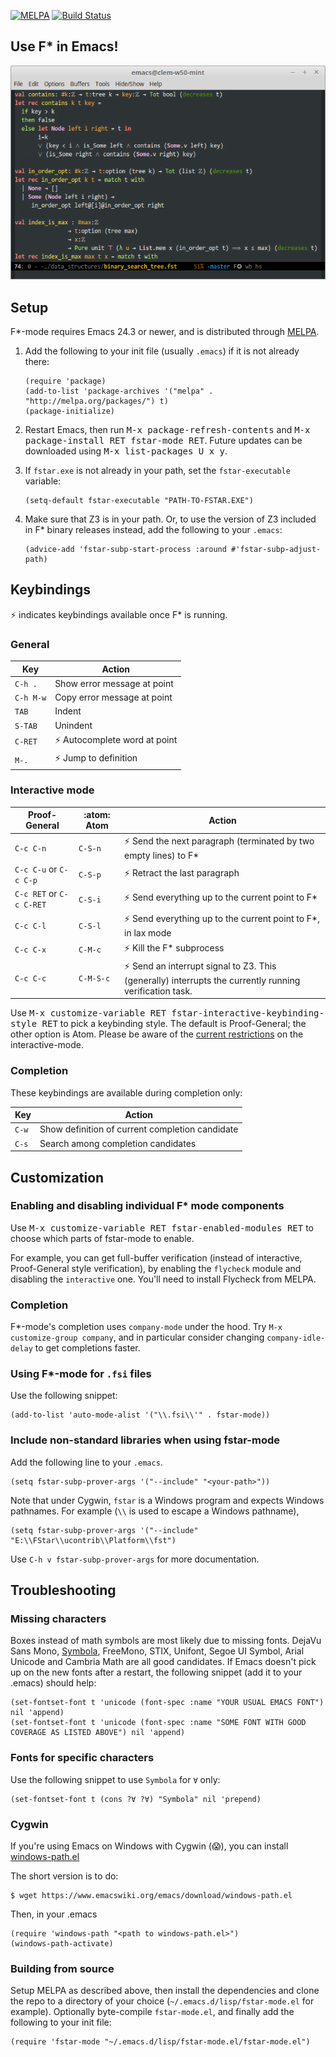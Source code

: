 [![MELPA](https://melpa.org/packages/fstar-mode-badge.svg)](https://melpa.org/#/fstar-mode) [![Build Status](https://travis-ci.org/FStarLang/fstar-mode.el.svg?branch=master)](https://travis-ci.org/FStarLang/fstar-mode.el)

## Use F* in Emacs!

![Screenshot](img/fstar-mode.png)

## Setup

F*-mode requires Emacs 24.3 or newer, and is distributed through [MELPA](https://melpa.org).

1.  Add the following to your init file (usually `.emacs`) if it is not already there:

    ```elisp
    (require 'package)
    (add-to-list 'package-archives '("melpa" . "http://melpa.org/packages/") t)
    (package-initialize)
    ```

2.  Restart Emacs, then run <kbd>M-x package-refresh-contents</kbd> and <kbd>M-x package-install RET fstar-mode RET</kbd>. Future updates can be downloaded using <kbd>M-x list-packages U x y</kbd>.

3.  If `fstar.exe` is not already in your path, set the `fstar-executable` variable:

    ```elisp
    (setq-default fstar-executable "PATH-TO-FSTAR.EXE")
    ```

4.  Make sure that Z3 is in your path. Or, to use the version of Z3 included in F* binary releases instead, add the following to your `.emacs`:

    ```elisp
    (advice-add 'fstar-subp-start-process :around #'fstar-subp-adjust-path)
    ```

## Keybindings

:zap: indicates keybindings available once F* is running.

### General

Key       | Action
----------|----------------------------------
`C-h .`   | Show error message at point
`C-h M-w` | Copy error message at point
`TAB`     | Indent
`S-TAB`   | Unindent
`C-RET`   | :zap: Autocomplete word at point
`M-.`     | :zap: Jump to definition

### Interactive mode

Proof-General            | :atom: Atom   | Action
-------------------------|---------------|----------------------------------------------------------
`C-c C-n`                | `C-S-n`       | :zap: Send the next paragraph (terminated by two empty lines) to F*
`C-c C-u` or `C-c C-p`   | `C-S-p`       | :zap: Retract the last paragraph
`C-c RET` or `C-c C-RET` | `C-S-i`       | :zap: Send everything up to the current point to F*
`C-c C-l`                | `C-S-l`       | :zap: Send everything up to the current point to F*, in lax mode
`C-c C-x`                | `C-M-c`       | :zap: Kill the F* subprocess
`C-c C-c`                | `C-M-S-c`     | :zap: Send an interrupt signal to Z3.  This (generally) interrupts the currently running verification task.

Use <kbd>M-x customize-variable RET fstar-interactive-keybinding-style RET</kbd> to pick a keybinding style. The default is Proof-General; the other option is Atom. Please be aware of the [current restrictions](https://github.com/FStarLang/FStar/wiki/Dealing-with-F%E2%98%85-dependencies#when-invoking-f-in-interactive-mode) on the interactive-mode.

### Completion

These keybindings are available during completion only:

Key     | Action
--------|------------------------------------------------
`C-w`   | Show definition of current completion candidate
`C-s`   | Search among completion candidates

## Customization

### Enabling and disabling individual F* mode components

Use <kbd>M-x customize-variable RET fstar-enabled-modules RET</kbd> to choose which parts of fstar-mode to enable.

For example, you can get full-buffer verification (instead of interactive, Proof-General style verification), by enabling the `flycheck` module and disabling the `interactive` one. You'll need to install Flycheck from MELPA.

### Completion

F*-mode's completion uses `company-mode` under the hood.  Try `M-x customize-group company`, and in particular consider changing `company-idle-delay` to get completions faster.

### Using F*-mode for `.fsi` files

Use the following snippet:

```elisp
(add-to-list 'auto-mode-alist '("\\.fsi\\'" . fstar-mode))
```

### Include non-standard libraries when using fstar-mode

Add the following line to your `.emacs`.

```elisp
(setq fstar-subp-prover-args '("--include" "<your-path>"))
```

Note that under Cygwin, `fstar` is a Windows program and expects Windows pathnames. For example (`\\` is used to escape a Windows pathname),

```elisp
(setq fstar-subp-prover-args '("--include" "E:\\FStar\\ucontrib\\Platform\\fst")
```

Use `C-h v fstar-subp-prover-args` for more documentation.

## Troubleshooting

### Missing characters

Boxes instead of math symbols are most likely due to missing fonts. DejaVu Sans Mono, [Symbola](http://shapecatcher.com/downloads/Symbola706.zip), FreeMono, STIX, Unifont, Segoe UI Symbol, Arial Unicode and Cambria Math are all good candidates. If Emacs doesn't pick up on the new fonts after a restart, the following snippet (add it to your .emacs) should help:

```elisp
(set-fontset-font t 'unicode (font-spec :name "YOUR USUAL EMACS FONT") nil 'append)
(set-fontset-font t 'unicode (font-spec :name "SOME FONT WITH GOOD COVERAGE AS LISTED ABOVE") nil 'append)
```

### Fonts for specific characters

Use the following snippet to use `Symbola` for `∀` only:

```elisp
(set-fontset-font t (cons ?∀ ?∀) "Symbola" nil 'prepend)
```

### Cygwin

If you're using Emacs on Windows with Cygwin (😱), you can install [windows-path.el](https://www.emacswiki.org/emacs/windows-path.el)

The short version is to do:

```
$ wget https://www.emacswiki.org/emacs/download/windows-path.el
```

Then, in your .emacs
```elisp
(require 'windows-path "<path to windows-path.el>")
(windows-path-activate)
```

### Building from source

Setup MELPA as described above, then install the dependencies and clone the repo to a directory of your choice (`~/.emacs.d/lisp/fstar-mode.el` for example). Optionally byte-compile `fstar-mode.el`, and finally add the following to your init file:

```elisp
(require 'fstar-mode "~/.emacs.d/lisp/fstar-mode.el/fstar-mode.el")
```
